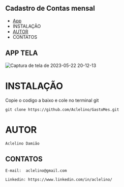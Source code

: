 ## Cadastro de Contas mensal 

   * [App](https://github.com/Aclelino/GastoMes/edit/main/README.md#forma-simples-de-cadasto-de-contas)
   * INSTALAÇÃO
   * [AUTOR](https://github.com/Aclelino/GastoMes/edit/main/README.md#autor)
   * CONTATOS

## APP TELA ##

![Captura de tela de 2023-05-22 20-12-13](https://github.com/Aclelino/GastoMes/assets/13538814/d75e7a33-98ad-4e98-9843-29c8255ed045)

# INSTALAÇÃO

Copie o codigo a baixo e cole no terminal git 

    git clone https://github.com/Aclelino/GastoMes.git

# AUTOR

    Aclelino Damião

## CONTATOS

    E-mail:  aclelino@gmail.com
    
    Linkedin: https://www.linkedin.com/in/aclelino/


